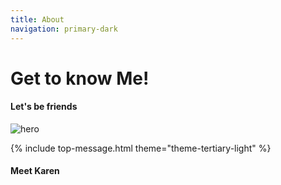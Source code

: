```yaml
---
title: About
navigation: primary-dark
---
```


<div class="section hero background-off-black">
  <div class="container">
    <hgroup class="fade-out-slow">
      <h1>Get to know Me!</h1>
      <h4>Let's be friends</h4>
    </hgroup>
  </div>
  <div class="scroll-arrow-wrap fade-out-fast">
    <a class="scroll-link scroll-arrow" href="javacript:"></a>
  </div>
  <div class="parallax overlay">
    <img class="fade-out-fast" alt="hero"
      src="assets/images/headerimage.png">
  </div>
</div>

{% include top-message.html theme="theme-tertiary-light" %}

<div class="section color-primary-dark background-lighten-5 top-gradient">
  <div class="container">
    <div class="row">
      <div class="col s12 left-align">
        <h4>Meet Karen</h4>
        <p></p>
      </div>
    </div>
  </div>
</div>

